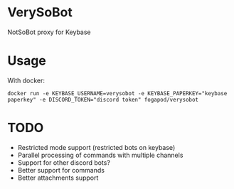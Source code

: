 # VerySoBot
NotSoBot proxy for Keybase

# Usage
With docker:
```
docker run -e KEYBASE_USERNAME=verysobot -e KEYBASE_PAPERKEY="keybase paperkey" -e DISCORD_TOKEN="discord token" fogapod/verysobot
```

# TODO
- Restricted mode support (restricted bots on keybase)
- Parallel processing of commands with multiple channels
- Support for other discord bots?
- Better support for commands
- Better attachments support

